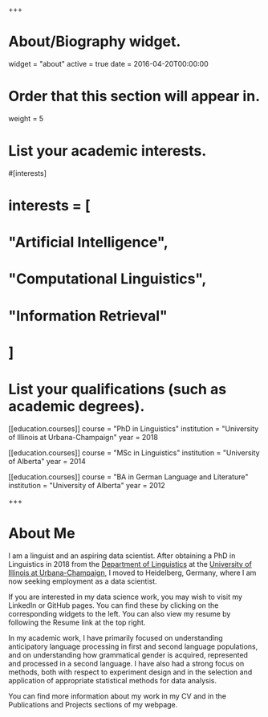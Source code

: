 +++
# About/Biography widget.
widget = "about"
active = true
date = 2016-04-20T00:00:00

# Order that this section will appear in.
weight = 5

# List your academic interests.
#[interests]
#  interests = [
#    "Artificial Intelligence",
#    "Computational Linguistics",
#    "Information Retrieval"
#  ]

# List your qualifications (such as academic degrees).
[[education.courses]]
  course = "PhD in Linguistics"
  institution = "University of Illinois at Urbana-Champaign"
  year = 2018

[[education.courses]]
  course = "MSc in Linguistics"
  institution = "University of Alberta"
  year = 2014

[[education.courses]]
  course = "BA in German Language and Literature"
  institution = "University of Alberta"
  year = 2012
 
+++

# About Me

I am a linguist and an aspiring data scientist. After obtaining a PhD in Linguistics in 2018 from the [Department of Linguistics](http://www.linguistics.illinois.edu) at the [University of Illinois at Urbana-Champaign](http://illinois.edu), I moved to Heidelberg, Germany, where I am now seeking employment as a data scientist.

If you are interested in my data science work, you may wish to visit my LinkedIn or GitHub pages. You can find these by clicking on the corresponding widgets to the left. You can also view my resume by following the Resume link at the top right.

In my academic work, I have primarily focused on understanding anticipatory language processing in first and second language populations, and on understanding how grammatical gender is acquired, represented and processed in a second language. I have also had a strong focus on methods, both with respect to experiment design and in the selection and application of appropriate statistical methods for data analysis.

You can find more information about my work in my CV and in the Publications and Projects sections of my webpage.
